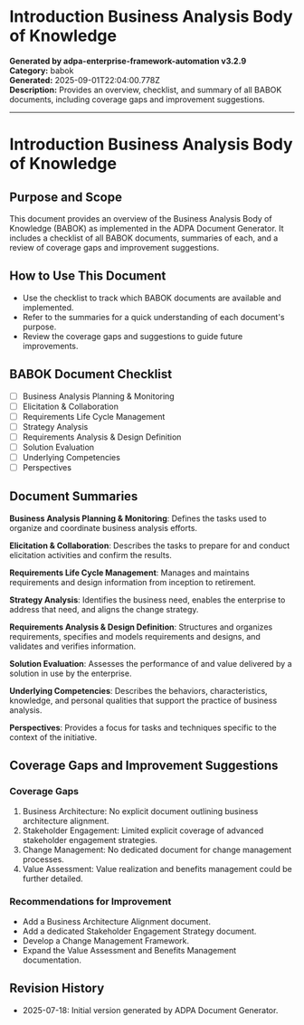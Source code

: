 # Introduction Business Analysis Body of Knowledge

**Generated by adpa-enterprise-framework-automation v3.2.9**  
**Category:** babok  
**Generated:** 2025-09-01T22:04:00.778Z  
**Description:** Provides an overview, checklist, and summary of all BABOK documents, including coverage gaps and improvement suggestions.

---

# Introduction Business Analysis Body of Knowledge

## Purpose and Scope
This document provides an overview of the Business Analysis Body of Knowledge (BABOK) as implemented in the ADPA Document Generator. It includes a checklist of all BABOK documents, summaries of each, and a review of coverage gaps and improvement suggestions.

## How to Use This Document
- Use the checklist to track which BABOK documents are available and implemented.
- Refer to the summaries for a quick understanding of each document's purpose.
- Review the coverage gaps and suggestions to guide future improvements.

## BABOK Document Checklist
- [ ] Business Analysis Planning & Monitoring
- [ ] Elicitation & Collaboration
- [ ] Requirements Life Cycle Management
- [ ] Strategy Analysis
- [ ] Requirements Analysis & Design Definition
- [ ] Solution Evaluation
- [ ] Underlying Competencies
- [ ] Perspectives

## Document Summaries

**Business Analysis Planning & Monitoring**: Defines the tasks used to organize and coordinate business analysis efforts.

**Elicitation & Collaboration**: Describes the tasks to prepare for and conduct elicitation activities and confirm the results.

**Requirements Life Cycle Management**: Manages and maintains requirements and design information from inception to retirement.

**Strategy Analysis**: Identifies the business need, enables the enterprise to address that need, and aligns the change strategy.

**Requirements Analysis & Design Definition**: Structures and organizes requirements, specifies and models requirements and designs, and validates and verifies information.

**Solution Evaluation**: Assesses the performance of and value delivered by a solution in use by the enterprise.

**Underlying Competencies**: Describes the behaviors, characteristics, knowledge, and personal qualities that support the practice of business analysis.

**Perspectives**: Provides a focus for tasks and techniques specific to the context of the initiative.

## Coverage Gaps and Improvement Suggestions

### Coverage Gaps
1. Business Architecture: No explicit document outlining business architecture alignment.
2. Stakeholder Engagement: Limited explicit coverage of advanced stakeholder engagement strategies.
3. Change Management: No dedicated document for change management processes.
4. Value Assessment: Value realization and benefits management could be further detailed.

### Recommendations for Improvement
- Add a Business Architecture Alignment document.
- Add a dedicated Stakeholder Engagement Strategy document.
- Develop a Change Management Framework.
- Expand the Value Assessment and Benefits Management documentation.

## Revision History
- 2025-07-18: Initial version generated by ADPA Document Generator.

